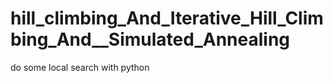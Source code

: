 # hill_climbing_And_Iterative_Hill_Climbing_And__Simulated_Annealing
do some local search with python
